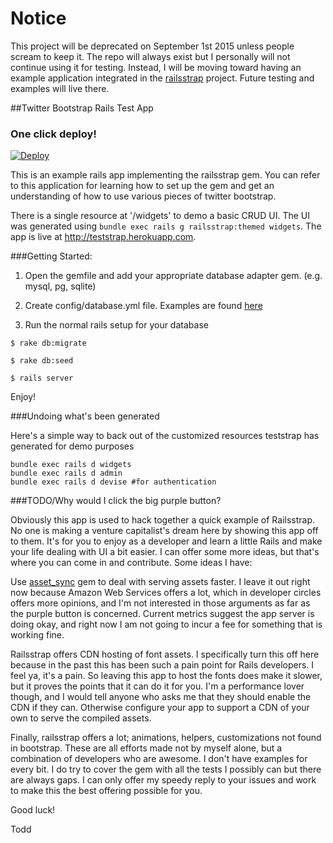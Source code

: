# Notice
This project will be deprecated on September 1st 2015 unless people scream to keep it. The repo will always exist but I personally will not continue using it for testing. Instead, I will be moving toward having an example application integrated in the [railsstrap](https://github.com/toadkicker/railsstrap) project. Future testing and examples will live there.

##Twitter Bootstrap Rails Test App

### One click deploy!

[![Deploy](https://www.herokucdn.com/deploy/button.svg)](https://heroku.com/deploy)


This is an example rails app implementing the railsstrap gem. 
You can refer to this application for learning how to set up the gem and get
an understanding of how to use various pieces of twitter bootstrap.

There is a single resource at '/widgets' to demo a basic CRUD UI. 
The UI was generated using ```bundle exec rails g railsstrap:themed widgets```.
The app is live at http://teststrap.herokuapp.com.

###Getting Started:

1) Open the gemfile and add your appropriate database adapter gem. (e.g. mysql, pg, sqlite)

2) Create config/database.yml file. Examples are found [here](https://gist.github.com/961978)

3) Run the normal rails setup for your database

```
$ rake db:migrate

$ rake db:seed

$ rails server
```

Enjoy!

###Undoing what's been generated

Here's a simple way to back out of the customized resources teststrap has generated for demo purposes

```
bundle exec rails d widgets
bundle exec rails d admin
bundle exec rails d devise #for authentication
```

###TODO/Why would I click the big purple button?

Obviously this app is used to hack together a quick example of Railsstrap. No one is making a venture
capitalist's dream here by showing this app off to them. It's for you to enjoy as a developer and learn
a little Rails and make your life dealing with UI a bit easier. I can offer some more ideas, but that's
where you can come in and contribute. Some ideas I have:

Use [asset_sync](https://github.com/rumblelabs/asset_sync) gem to deal with serving assets faster. I leave
it out right now because Amazon Web Services offers a lot, which in developer circles offers more opinions,
and I'm not interested in those arguments as far as the purple button is concerned. Current metrics suggest
the app server is doing okay, and right now I am not going to incur a fee for something that is working fine.

Railsstrap offers CDN hosting of font assets. I specifically turn this off here because in the past this has
been such a pain point for Rails developers. I feel ya, it's a pain. So leaving this app to host the fonts
does make it slower, but it proves the points that it can do it for you. I'm a performance lover though, and
I would tell anyone who asks me that they should enable the CDN if they can. Otherwise configure your app
to support a CDN of your own to serve the compiled assets.

Finally, railsstrap offers a lot; animations, helpers, customizations not found in bootstrap. These are all
efforts made not by myself alone, but a combination of developers who are awesome. I don't have examples for
every bit. I do try to cover the gem with all the tests I possibly can but there are always gaps. I can only
offer my speedy reply to your issues and work to make this the best offering possible for you.

Good luck!

Todd
